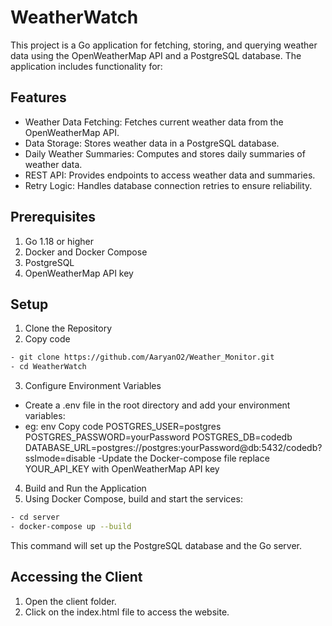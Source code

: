 # WeatherWatch
This project is a Go application for fetching, storing, and querying weather data using the OpenWeatherMap API and a PostgreSQL database. The application includes functionality for:

## Features
- Weather Data Fetching: Fetches current weather data from the OpenWeatherMap API.
- Data Storage: Stores weather data in a PostgreSQL database.
- Daily Weather Summaries: Computes and stores daily summaries of weather data.
- REST API: Provides endpoints to access weather data and summaries.
- Retry Logic: Handles database connection retries to ensure reliability.
  
## Prerequisites
1. Go 1.18 or higher
2. Docker and Docker Compose
3. PostgreSQL
4. OpenWeatherMap API key
## Setup
1. Clone the Repository
2. Copy code
  ```bash
  - git clone https://github.com/AaryanO2/Weather_Monitor.git
  - cd WeatherWatch
```
3. Configure Environment Variables
  - Create a .env file in the root directory and add your environment variables:
  - eg: 
      env
      Copy code
      POSTGRES_USER=postgres
      POSTGRES_PASSWORD=yourPassword
      POSTGRES_DB=codedb
      DATABASE_URL=postgres://postgres:yourPassword@db:5432/codedb?sslmode=disable
  -Update the Docker-compose file replace YOUR_API_KEY with OpenWeatherMap API key
4. Build and Run the Application
5. Using Docker Compose, build and start the services:
  ```bash
  - cd server
  - docker-compose up --build
```
This command will set up the PostgreSQL database and the Go server.

## Accessing the Client
1. Open the client folder.
2. Click on the index.html file to access the website.
